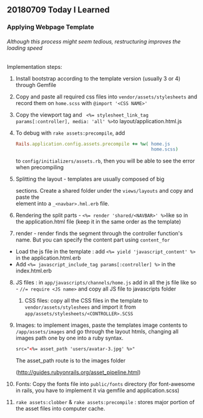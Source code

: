 ## 20180709 Today I Learned

### Applying Webpage Template

###### Although this process might seem tedious, restructuring improves the loading speed

Implementation steps: 

1. Install bootstrap according to the template version (usually 3 or 4) through Gemfile

2. Copy and paste all required css files into `vendor/assets/stylesheets` and record them on `home.scss` with `@import '<CSS NAME>'`

3. Copy the viewport tag and ` <%= stylesheet_link_tag    params[:controller], media: 'all' %>`to layout/application.html.js

4. To debug with `rake assets:precompile`, add 

   ```ruby
   Rails.application.config.assets.precompile += %w( home.js 
                                                     home.scss)
   ```

   to `config/initializers/assets.rb`, then you will be able to see the error when precompiling

5. Splitting the layout - templates are usually composed of big <div> sections. Create a shared folder under the `views/layouts` and copy and paste the <div class="navbar"> element into a `_<navbar>.hml.erb` file. 

6.  Rendering the split parts - `<%= render 'shared/<NAVBAR>' %>`like so in the application.html file (keep it in the same order as the template)

7.  render - render finds the segment through the controller function's name. But you can specify the content part using `content_for`

   - Load the js file in the template : add `<%= yield 'javascript_content' %>` in the application.html.erb
   - Add `<%= javascript_include_tag params[:controller] %>` in the index.html.erb

8. JS files : in `app/javascripts/channels/home.js` add in all the js file like so - `//= require <JS name>` and copy all JS file to javascripts folder

   1. CSS files: copy all the CSS files in the template to `vendor/assets/styleshees` and import it from `app/assets/stylesheets/<CONTROLLER>.SCSS`

9. Images: to implement images, paste the templates image contents to `/app/assets/images` and go through the layout htmls, changing all images path one by one into a ruby syntax.

   ```html
   src="<%= asset_path 'users/avatar-3.jpg' %>" 
   ```

   The asset_path route is to the images folder

   (http://guides.rubyonrails.org/asset_pipeline.html)

10. Fonts: Copy the fonts file into `public/fonts` directory (for font-awesome in rails, you have to implement it via gemfile and application.scss)

11. `rake assets:clobber` & `rake assets:precompile` : stores major portion of the asset files into computer cache. 

    